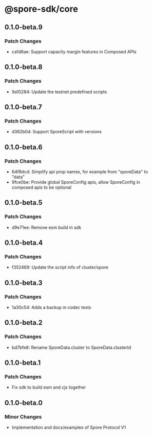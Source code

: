 # @spore-sdk/core

## 0.1.0-beta.9

### Patch Changes

- ca1d6ae: Support capacity margin features in Composed APIs

## 0.1.0-beta.8

### Patch Changes

- 9a10284: Update the testnet predefined scripts

## 0.1.0-beta.7

### Patch Changes

- d382b0d: Support SporeScript with versions

## 0.1.0-beta.6

### Patch Changes

- 64f8dcd: Simplify api prop names, for example from "sporeData" to "data"
- 9fce0be: Provide global SporeConfig apis, allow SporeConfig in composed apis to be optional

## 0.1.0-beta.5

### Patch Changes

- d9e71ee: Remove esm build in sdk

## 0.1.0-beta.4

### Patch Changes

- f352469: Update the script info of cluster/spore

## 0.1.0-beta.3

### Patch Changes

- 1a30c54: Adds a backup in codec tests

## 0.1.0-beta.2

### Patch Changes

- bd7bfe8: Rename SporeData.cluster to SporeData.clusterId

## 0.1.0-beta.1

### Patch Changes

- Fix sdk to build esm and cjs together

## 0.1.0-beta.0

### Minor Changes

- Implementation and docs/examples of Spore Protocol V1
